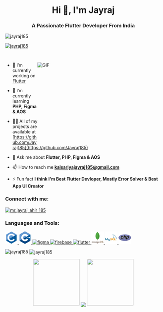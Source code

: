 <h1 align="center">Hi 👋, I'm Jayraj</h1>
<h3 align="center">A Passionate Flutter Developer From India</h3>

<p align="left"> <img src="https://komarev.com/ghpvc/?username=jayraj185&label=Profile%20views&color=0e75b6&style=flat" alt="jayraj185" /> </p>

<p align="left"> <a href="https://github.com/ryo-ma/github-profile-trophy"><img src="https://github-profile-trophy.vercel.app/?username=jayraj185" alt="jayraj185" /></a> </p>


<p align="left"> <a href="https://twitter.com/" target="blank"><img src="https://img.shields.io/twitter/follow/?logo=twitter&style=for-the-badge" alt="" /></a> </p>
<img align="right" height="250" width="400" alt="GIF" src="https://camo.githubusercontent.com/86a3b6db470f1a0429f7355c08d1edabf3d2c804/68747470733a2f2f6d69726f2e6d656469756d2e636f6d2f6d61782f313336302f312a495247486d69477361313673746564517649615a66772e676966"/>


- 🔭 I’m currently working on [Flutter](https://github.com/Jayraj185)

- 🌱 I’m currently learning **PHP, Figma & AOS**

- 👨‍💻 All of my projects are available at [https://github.com/Jayraj185](https://github.com/Jayraj185)

- 💬 Ask me about **Flutter, PHP, Figma & AOS**

- 📫 How to reach me **kalsariyajayraj185@gmail.com**

- ⚡ Fun fact **I think I'm Best Flutter Devloper, Mostly Error Solver & Best App UI Creator**

<h3 align="left">Connect with me:</h3>
<p align="left">
<a href="https://instagram.com/mr.jayraj_ahir_185" target="blank"><img align="center" src="https://raw.githubusercontent.com/rahuldkjain/github-profile-readme-generator/master/src/images/icons/Social/instagram.svg" alt="mr.jayraj_ahir_185" height="30" width="40" /></a>
</p>


<h3 align="left">Languages and Tools:</h3>
<p align="left"> <a href="https://www.cprogramming.com/" target="_blank" rel="noreferrer"> <img src="https://raw.githubusercontent.com/devicons/devicon/master/icons/c/c-original.svg" alt="c" width="40" height="40"/> </a> <a href="https://www.w3schools.com/cpp/" target="_blank" rel="noreferrer"> <img src="https://raw.githubusercontent.com/devicons/devicon/master/icons/cplusplus/cplusplus-original.svg" alt="cplusplus" width="40" height="40"/> </a> <a href="https://www.figma.com/" target="_blank" rel="noreferrer"> <img src="https://www.vectorlogo.zone/logos/figma/figma-icon.svg" alt="figma" width="40" height="40"/> </a> <a href="https://firebase.google.com/" target="_blank" rel="noreferrer"> <img src="https://www.vectorlogo.zone/logos/firebase/firebase-icon.svg" alt="firebase" width="40" height="40"/> </a> <a href="https://flutter.dev" target="_blank" rel="noreferrer"> <img src="https://www.vectorlogo.zone/logos/flutterio/flutterio-icon.svg" alt="flutter" width="40" height="40"/> </a> <a href="https://www.mongodb.com/" target="_blank" rel="noreferrer"> <img src="https://raw.githubusercontent.com/devicons/devicon/master/icons/mongodb/mongodb-original-wordmark.svg" alt="mongodb" width="40" height="40"/> </a> <a href="https://www.mysql.com/" target="_blank" rel="noreferrer"> <img src="https://raw.githubusercontent.com/devicons/devicon/master/icons/mysql/mysql-original-wordmark.svg" alt="mysql" width="40" height="40"/> </a> <a href="https://www.php.net" target="_blank" rel="noreferrer"> <img src="https://raw.githubusercontent.com/devicons/devicon/master/icons/php/php-original.svg" alt="php" width="40" height="40"/> </a> </p>

<p><img align="left" src="https://github-readme-stats.vercel.app/api/top-langs?username=jayraj185&show_icons=true&locale=en&layout=compact" alt="jayraj185" /></p>

<p>&nbsp;<img align="center" src="https://github-readme-stats.vercel.app/api?username=jayraj185&show_icons=true&locale=en" alt="jayraj185" /></p>

<p align="center">
  <img height="150" width="150" src="https://user-images.githubusercontent.com/118955280/227423004-14a6d404-9de6-4dcf-8c51-3e031948c62d.jpg">
  <img align="center" src="https://github-readme-streak-stats.herokuapp.com/?user=jayraj185&theme=dark&hide_border=true"/>
  <img height="150" width="150" src="https://user-images.githubusercontent.com/118955280/227423341-8cfa81db-1711-4198-bde7-91a1e02ff8e5.png">
</p>
